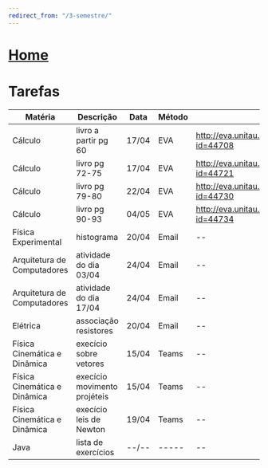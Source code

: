 ```yaml
---
redirect_from: "/3-semestre/"
---
```


# [Home](/engenharia-de-computacao/)

# Tarefas

Matéria                      | Descrição                    | Data  | Método | Link
---------------------------- | ---------------------------- | ----- | ------ | ---
Cálculo                      | livro a partir pg 60         | 17/04 | EVA    | http://eva.unitau.br/mod/assign/view.php?id=44708
Cálculo                      | livro pg 72-75               | 17/04 | EVA    | http://eva.unitau.br/mod/assign/view.php?id=44721
Cálculo                      | livro pg 79-80               | 22/04 | EVA    | http://eva.unitau.br/mod/assign/view.php?id=44730
Cálculo                      | livro pg 90-93               | 04/05 | EVA    | http://eva.unitau.br/mod/assign/view.php?id=44734
Física Experimental          | histograma                   | 20/04 | Email  | --
Arquitetura de Computadores  | atividade do dia 03/04       | 24/04 | Email  | --
Arquitetura de Computadores  | atividade do dia 17/04       | 24/04 | Email  | --
Elétrica                     | associação resistores        | 20/04 | Email  | --
Física Cinemática e Dinâmica | execício sobre vetores       | 15/04 | Teams  | --
Física Cinemática e Dinâmica | execício movimento projéteis | 15/04 | Teams  | --
Física Cinemática e Dinâmica | execício leis de Newton      | 19/04 | Teams  | --
Java                         | lista de exercícios          | --/-- | -----  | --
